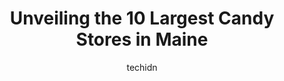 ---
layout: ampstory
image: https://i0.wp.com/paketmu.com/wp-content/uploads/2023/06/yummies-candy-nuts-0-in-maine-1686371754.jpeg?resize=640,853
author: techidn
featured: false
description: Explore the diverse Candy Store scene in Maine, home to an incredible selection of 10 establishments catering to every taste. Whether youre in search of iconic favorites or undiscovered tre
title: Unveiling the 10 Largest Candy Stores in Maine
cover:
   title: Unveiling the 10 Largest Candy Stores in Maine
   subtitle: RICKPATE
   background: https://paketmu.com/wp-content/uploads/2023/06/yummies-candy-nuts-0-in-maine-1686371754.jpeg

pages: 
 - layout: thirds
   top: <h1>#1 Yummies Candy & Nuts</h1>
   bottom: "<p>Selection - 10/10Price - 7/10Space - 3/10Fantastic selection of stuff you have seen, stuff youve never seen, and stuff you loved as a kid but havent seen since. Its a sma</p>"
   background: https://paketmu.com/wp-content/uploads/2023/06/yummies-candy-nuts-1-in-maine-1686371754.jpeg
   backgroundblur: true
 - layout: thirds
   top: <h1>#2 Len Libby Candies - Home of the Life Size Chocolate Moose!</h1>
   bottom: "<p>This candy store is dangerous!!! Do not enter, unless you expect to leave with lots of sugary, decadent, delicious sweets and a much lighter wallet! Oh my goodness this s</p>"
   background: https://paketmu.com/wp-content/uploads/2023/06/yummies-candy-nuts-2-in-maine-1686371756.jpeg
   cta:
      link: https://paketmu.com/unveiling-the-10-largest-candy-stores-in-maine/
      text: Unveiling the 10 Largest Candy Stores in Maine
 - layout: thirds
   top: <h1>#3 Ben & Bills Chocolate Emporium</h1>
   bottom: "<p>For the famous lobster ice cream.Which Im not sure if the red fillings in the ice cream is actually lobster meat or not, but the ice cream tasted decent, most likely v</p>"
   background: https://paketmu.com/wp-content/uploads/2023/06/yummies-candy-nuts-3-in-maine-1686371757.jpeg
   cta:
      link: https://paketmu.com/unveiling-the-10-largest-candy-stores-in-maine/
      text: Unveiling the 10 Largest Candy Stores in Maine
 - layout: thirds
   top: <h1>#4 Dickinsons Candy</h1>
   bottom: "<p>42 Old Orchard St, Old Orchard Beach, ME 04064, United States</p>"
   background: https://images.unsplash.com/photo-1462556791646-c201b8241a94?ixlib=rb-4.0.3&ixid=MnwxMjA3fDB8MHxwaG90by1wYWdlfHx8fGVufDB8fHx8&auto=format&fit=crop&w=640&h=853&q=80
   cta:
      link: https://paketmu.com/unveiling-the-10-largest-candy-stores-in-maine/
      text: Unveiling the 10 Largest Candy Stores in Maine
 - layout: thirds
   top: <h1>#5 Wilburs Of Maine Chocolate Confections</h1>
   bottom: "<p>174 Lower Main St, Freeport, ME 04032, United States</p>"
   background: https://images.unsplash.com/photo-1557672172-298e090bd0f1?ixlib=rb-4.0.3&ixid=MnwxMjA3fDB8MHxwaG90by1wYWdlfHx8fGVufDB8fHx8&auto=format&fit=crop&w=640&h=853&q=80
   cta:
      link: https://paketmu.com/unveiling-the-10-largest-candy-stores-in-maine/
      text: Unveiling the 10 Largest Candy Stores in Maine
 - layout: thirds
   top: <h1>#6 Uncle Willys Candy Shoppe</h1>
   bottom: "<p>57 Bay View St, Camden, ME 04843, United States</p>"
   background: https://images.unsplash.com/photo-1567360425618-1594206637d2?ixlib=rb-4.0.3&ixid=MnwxMjA3fDB8MHxwaG90by1wYWdlfHx8fGVufDB8fHx8&auto=format&fit=crop&w=640&h=853&q=80
   cta:
      link: https://paketmu.com/unveiling-the-10-largest-candy-stores-in-maine/
      text: Unveiling the 10 Largest Candy Stores in Maine
 - layout: thirds
   top: <h1>#7 Harbor Candy Shop</h1>
   bottom: "<p>248 Main St, Ogunquit, ME 03907, United States</p>"
   background: https://images.unsplash.com/photo-1608411404720-c8f0417bcdba?ixlib=rb-4.0.3&ixid=MnwxMjA3fDB8MHxwaG90by1wYWdlfHx8fGVufDB8fHx8&auto=format&fit=crop&w=640&h=853&q=80
   cta:
      link: https://paketmu.com/unveiling-the-10-largest-candy-stores-in-maine/
      text: Unveiling the 10 Largest Candy Stores in Maine
 - layout: thirds
   middle: Continue reading...
   background: https://images.unsplash.com/photo-1489694553447-4c9339da310d?ixlib=rb-4.0.3&ixid=MnwxMjA3fDB8MHxwaG90by1wYWdlfHx8fGVufDB8fHx8&auto=format&fit=crop&w=640&h=853&q=80
   cta:
      link: https://paketmu.com/unveiling-the-10-largest-candy-stores-in-maine/
      text: Unveiling the 10 Largest Candy Stores in Maine
      
---